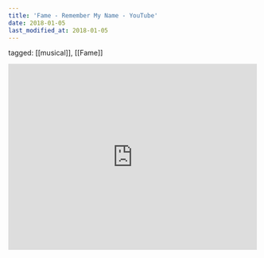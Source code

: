 ```yaml
---
title: 'Fame - Remember My Name - YouTube'
date: 2018-01-05
last_modified_at: 2018-01-05
---
```

tagged: [[musical]], [[Fame]]
<iframe allow="accelerometer; autoplay; clipboard-write; encrypted-media; gyroscope; picture-in-picture" allowfullscreen="" frameborder="0" height="375" id="youtube_iframe" src="https://www.youtube.com/embed/2COKt6DqSaQ?feature=oembed&amp;enablejsapi=1&amp;origin=https://safe.txmblr.com&amp;wmode=opaque" width="500"></iframe>